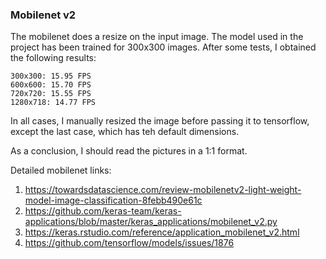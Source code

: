 ### Mobilenet v2
The mobilenet does a resize on the input image. The model used
in the project has been trained for 300x300 images. After some
tests, I obtained the following results:
```
300x300: 15.95 FPS
600x600: 15.70 FPS
720x720: 15.55 FPS
1280x718: 14.77 FPS
``` 

In all cases, I manually resized the image before passing it to
tensorflow, except the last case, which has teh default
dimensions.

As a conclusion, I should read the pictures in a 1:1 format.

Detailed mobilenet links:
1.  https://towardsdatascience.com/review-mobilenetv2-light-weight-model-image-classification-8febb490e61c
1. https://github.com/keras-team/keras-applications/blob/master/keras_applications/mobilenet_v2.py
1. https://keras.rstudio.com/reference/application_mobilenet_v2.html
1. https://github.com/tensorflow/models/issues/1876
